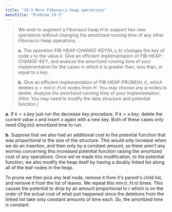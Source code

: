 ```yaml
---
title: "19-3 More Fibonacci-heap operations"
menuTitle: "Problem 19-3"
---
```


> We wish to augment a Fibonacci heap $H$ to support two new operations without changing the amortized running time of any other Fibonacci-heap operations.
>
> **a.** The operation $\text{FIB-HEAP-CHANGE-KEY}(H, x, k)$ changes the key of node $x$ to the value $k$. Give an efficient implementation of $\text{FIB-HEAP-CHANGE-KEY}$, and analyze the amortized running time of your implementation for the cases in which $k$ is greater than, less than, or equal to $x.key$.
>
> **b.** Give an efficient implementation of $\text{FIB-HEAP-PRUNE}(H, r)$, which deletes $q = \min(r, H.n)$ nodes from $H$. You may choose any $q$ nodes to delete. Analyze the amortized running time of your implementation. ($\textit{Hint:}$ You may need to modify the data structure and potential function.)

**a.** If $k < x.key$ just run the decrease key procedure. If $k > x.key$, delete the current value $x$ and insert $x$ again with a new key. Both of these cases only need $O(\lg(n))$ amortized time to run.

**b.** Suppose that we also had an additional cost to the potential function that was proportional to the size of the structure. This would only increase when we do an insertion, and then only by a constant amount, so there aren't any worries concerning this increased potential function raising the amortized cost of any operations. Once we've made this modification, to the potential function, we also modify the heap itself by having a doubly linked list along all of the leaf nodes in the heap. 

To prune we then pick any leaf node, remove it from it's parent's child list, and remove it from the list of leaves. We repeat this $\min(r, H.n)$ times. This causes the potential to drop by an amount proportional to $r$ which is on the order of the actual cost of what just happened since the deletions from the linked list take only constant amounts of time each. So, the amortized time is constant.